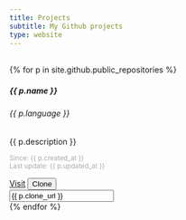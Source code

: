 ```yaml
---
title: Projects
subtitle: My Github projects
type: website
---
```

<br>
<script type="text/javascript">
	function copyMe(argument) {
		var copyText = document.getElementById(argument);
		
		var text = copyText.select();
		text.setSelectionRange(0, 99999); /*For mobile devices*/
		document.execCommand("copy");

		copyText.setAttribute("value", "Copied");
	}
</script>
<div class="card-columns">
{% for p in site.github.public_repositories %}
	<div class="card mb-3 text-white bg-dark h-100"> <!--  style="max-width: 540px;" -->
		<div class="row no-gutters">
			<div class="card-body">
				<h5 class="card-title">{{ p.name }}</h5>
				<h6 class="card-subtitle mb-2 text-muted">{{ p.language }}</h6>
				<p class="card-text">{{ p.description }}</p>
				<p class="card-text">
					<small class="text-muted" style="color: #aaaaaa;">Since: {{ p.created_at }}</small><br>
					<small class="text-muted" style="color: #aaaaaa;">Last update: {{ p.updated_at }}</small>
				</p>
				<a href="{{ p.html_url }}" class="btn btn-secondary">Visit</a>
				<button class="btn btn-secondary" type="button" data-toggle="collapse"
						data-target="#collapse{{ p.id }}" aria-expanded="false"
						aria-controls="collapse{{ p.id }}" onclick="copyMe({{ p.id }})">
					Clone
				</button>
				<div class="collapse" id="collapse{{ p.id }}">
					<input type="text" name="{{ p.id }}" id="{{ p.id }}" value="{{ p.clone_url }}">
				</div>
			</div>
		</div>
	</div>
{% endfor %}
</div>
